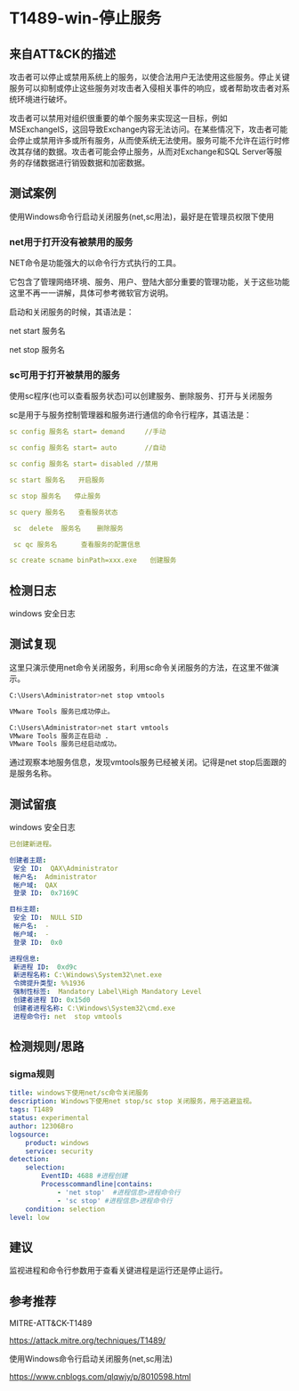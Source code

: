 # T1489-win-停止服务

## 来自ATT&CK的描述

攻击者可以停止或禁用系统上的服务，以使合法用户无法使用这些服务。停止关键服务可以抑制或停止这些服务对攻击者入侵相关事件的响应，或者帮助攻击者对系统环境进行破坏。

攻击者可以禁用对组织很重要的单个服务来实现这一目标，例如MSExchangeIS，这回导致Exchange内容无法访问。在某些情况下，攻击者可能会停止或禁用许多或所有服务，从而使系统无法使用。服务可能不允许在运行时修改其存储的数据。攻击者可能会停止服务，从而对Exchange和SQL Server等服务的存储数据进行销毁数据和加密数据。

## 测试案例

使用Windows命令行启动关闭服务(net,sc用法)，最好是在管理员权限下使用

### net用于打开没有被禁用的服务

NET命令是功能强大的以命令行方式执行的工具。

它包含了管理网络环境、服务、用户、登陆大部分重要的管理功能，关于这些功能这里不再一一讲解，具体可参考微软官方说明。

启动和关闭服务的时候，其语法是：

net start 服务名

net stop 服务名

### sc可用于打开被禁用的服务

使用sc程序(也可以查看服务状态)可以创建服务、删除服务、打开与关闭服务

sc是用于与服务控制管理器和服务进行通信的命令行程序，其语法是：

```yml
sc config 服务名 start= demand     //手动

sc config 服务名 start= auto       //自动

sc config 服务名 start= disabled //禁用

sc start 服务名　　开启服务

sc stop 服务名　　停止服务

sc query 服务名　　查看服务状态

 sc  delete  服务名    删除服务

 sc qc 服务名      查看服务的配置信息

sc create scname binPath=xxx.exe　　创建服务
```

## 检测日志

windows 安全日志

## 测试复现

这里只演示使用net命令关闭服务，利用sc命令关闭服务的方法，在这里不做演示。

```bash
C:\Users\Administrator>net stop vmtools

VMware Tools 服务已成功停止。

C:\Users\Administrator>net start vmtools
VMware Tools 服务正在启动 .
VMware Tools 服务已经启动成功。
```

通过观察本地服务信息，发现vmtools服务已经被关闭。记得是net stop后面跟的是服务名称。

## 测试留痕

windows 安全日志

```yml
已创建新进程。

创建者主题:
 安全 ID:  QAX\Administrator
 帐户名:  Administrator
 帐户域:  QAX
 登录 ID:  0x7169C

目标主题:
 安全 ID:  NULL SID
 帐户名:  -
 帐户域:  -
 登录 ID:  0x0

进程信息:
 新进程 ID:  0xd9c
 新进程名称: C:\Windows\System32\net.exe
 令牌提升类型: %%1936
 强制性标签:  Mandatory Label\High Mandatory Level
 创建者进程 ID: 0x15d0
 创建者进程名称: C:\Windows\System32\cmd.exe
 进程命令行: net  stop vmtools
```

## 检测规则/思路

### sigma规则

```yml
title: windows下使用net/sc命令关闭服务
description: Windows下使用net stop/sc stop 关闭服务，用于逃避监视。
tags: T1489
status: experimental
author: 12306Bro
logsource:
    product: windows
    service: security
detection:
    selection:
        EventID: 4688 #进程创建
        Processcommandline|contains: 
            - 'net stop'  #进程信息>进程命令行
            - 'sc stop' #进程信息>进程命令行
    condition: selection
level: low
```

## 建议

监视进程和命令行参数用于查看关键进程是运行还是停止运行。

## 参考推荐

MITRE-ATT&CK-T1489

<https://attack.mitre.org/techniques/T1489/>

使用Windows命令行启动关闭服务(net,sc用法)

<https://www.cnblogs.com/qlqwjy/p/8010598.html>
